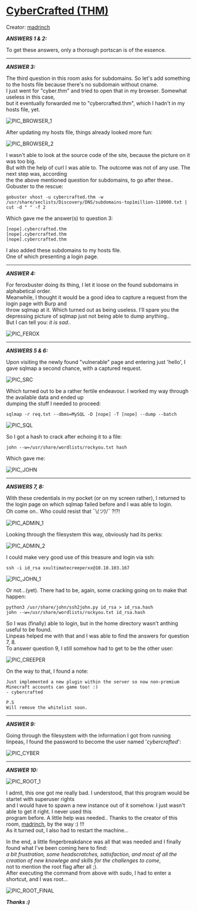 # [CyberCrafted (THM)](https://tryhackme.com/room/cybercrafted)
Creator: [madrinch](https://tryhackme.com/p/madrinch)

***ANSWERS 1 & 2:***

To get these answers, only a thorough portscan is of the essence.

--------------------------------------------------------------------------------------------

***ANSWER 3:***

The third question in this room asks for subdomains. So let's add something to the hosts file because there's no subdomain without cname.  
I just went for "cyber.thm" and tried to open that in my browser. Somewhat useless in this case,  
but it eventually forwarded me to "cybercrafted.thm", which I hadn't in my hosts file, yet. 

![PIC_BROWSER_1](https://user-images.githubusercontent.com/93183445/142762125-937aa05d-b22e-43ba-a61b-6f71ff12786b.png)

After updating my hosts file, things already looked more fun:

![PIC_BROWSER_2](https://user-images.githubusercontent.com/93183445/142762134-2ee455c2-b7b3-4716-97f8-3c563b1f932b.png)

I wasn't able to look at the source code of the site, because the picture on it was too big.  
But with the help of curl I was able to. The outcome was not of any use. The next step was, according  
the the above mentioned question for subdomains, to go after these.. Gobuster to the rescue:
```
gobuster vhost -u cybercrafted.thm -w /usr/share/seclists/Discovery/DNS/subdomains-top1million-110000.txt | cut -d " " -f 2
```
Which gave me the answer(s) to question 3:
```
[nope].cybercrafted.thm
[nope].cybercrafted.thm
[nope].cybercrafted.thm
```
I also added these subdomains to my hosts file.  
One of which presenting a login page. 

--------------------------------------------------------------------------------------------

***ANSWER 4:***

For feroxbuster doing its thing, I let it loose on the found subdomains in alphabetical order.  
Meanwhile, I thought it would be a good idea to capture a request from the login page with Burp and  
throw sqlmap at it. Which turned out as being useless. I'll spare you the depressing picture of sqlmap just not being able to dump anything..  
But I can tell you: *it is sad..*
 
![PIC_FEROX](https://user-images.githubusercontent.com/93183445/142762339-5a073028-6219-468c-8996-52302caef76c.png)

--------------------------------------------------------------------------------------------

***ANSWERS 5 & 6:***

Upon visiting the newly found "vulnerable" page and entering just 'hello', I gave sqlmap a second chance, with a captured request.

![PIC_SRC](https://user-images.githubusercontent.com/93183445/142762394-9ba6a145-85c8-4add-a61b-390b9eff87ee.png)

Which turned out to be a rather fertile endeavour. I worked my way through the available data and ended up  
dumping the stuff I needed to proceed:
```
sqlmap -r req.txt --dbms=MySQL -D [nope] -T [nope] --dump --batch
```
![PIC_SQL](https://user-images.githubusercontent.com/93183445/142762421-317229dd-8d26-4bb3-ab08-0cd41009f8d2.png)

So I got a hash to crack after echoing it to a file:
```
john --w=/usr/share/wordlists/rockyou.txt hash
```
Which gave me:

![PIC_JOHN](https://user-images.githubusercontent.com/93183445/142762434-9aaf5ae5-1d74-4b64-a883-c095917bd7ba.png)

--------------------------------------------------------------------------------------------

***ANSWERS 7, 8:***

With these credentials in my pocket (or on my screen rather), I returned to the login page on which sqlmap failed before and I was able to login.  
Oh come on.. Who could resist that ¯\\_(ツ)_/¯ ?!?!

![PIC_ADMIN_1](https://user-images.githubusercontent.com/93183445/142762451-828a6625-1fd1-40ea-b9c0-34b3fd98cea4.png)

Looking through the filesystem this way, obviously had its perks:

![PIC_ADMIN_2](https://user-images.githubusercontent.com/93183445/142762461-92be783a-70b5-4c3a-b197-01e7c5941dee.png)

I could make very good use of this treasure and login via ssh:
```
ssh -i id_rsa xxultimatecreeperxx@10.10.103.167
```
![PIC_JOHN_1](https://user-images.githubusercontent.com/93183445/142762474-2b087433-0d08-4699-9f5b-39d8c7089c61.png)

Or not...(yet). There had to be, again, some cracking going on to make that happen:
```
python3 /usr/share/john/ssh2john.py id_rsa > id_rsa.hash
john --w=/usr/share/wordlists/rockyou.txt id_rsa.hash
```
So I was (finally) able to login, but in the home directory wasn't anthing useful to be found.  
Linpeas helped me with that and I was able to find the answers for question 7, 8.  
To answer question 9, I still somehow had to get to be the other user:

![PIC_CREEPER](https://user-images.githubusercontent.com/93183445/142762519-1aa468cd-849c-4ef3-b7f0-3c8b5842568d.png)

On the way to that, I found a note:
```
Just implemented a new plugin within the server so now non-premium Minecraft accounts can game too! :)
- cybercrafted

P.S
Will remove the whitelist soon.
```
--------------------------------------------------------------------------------------------

***ANSWER 9:***

Going through the filesystem with the information I got from running linpeas, I found the password to become the user named '*cybercrafted*':

![PIC_CYBER](https://user-images.githubusercontent.com/93183445/142762547-956b005d-a1bf-48c5-a0b3-18b1f204abea.png)

--------------------------------------------------------------------------------------------

***ANSWER 10:***

![PIC_ROOT_1](https://user-images.githubusercontent.com/93183445/142762576-34fb7c27-cb7b-4d37-b63e-91ce83e292ac.png)
  
I admit, this one got me really bad. I understood, that this program would be startet with superuser rights  
and I would have to spawn a new instance out of it somehow. I just wasn't able to get it right. I never used this  
program before. A little help was needed.. Thanks to the creator of this room, [madrinch](https://tryhackme.com/p/madrinch), by the way :) !!!  
As it turned out, I also had to restart the machine...  

In the end, a little fingerbreakdance was all that was needed and I finally found what I've been coming here to find:    
*a bit frustration, some headscratches, satisfaction, and most of all the creation of new knowlege and skills for the challenges to come*,  
not to mention the root flag after all ;).  
After executing the command from above with sudo, I had to enter a shortcut, and I was root...

![PIC_ROOT_FINAL](https://user-images.githubusercontent.com/93183445/142762592-137eaf47-101c-40af-a21e-fbb8f92673ab.png)

***Thanks :)***
